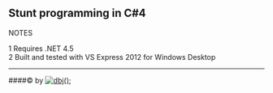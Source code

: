 

Stunt programming in C#4
------------------------

NOTES

1 Requires .NET 4.5  
2 Built and tested with VS Express 2012 for Windows Desktop  
  
  
  
---------------------------------------------------------------------  
####&copy; by [![dbj();](http://dbj.org/media/blue/dbj2_blue_50x50.png)](http://www.dbj.org "dbj")  

